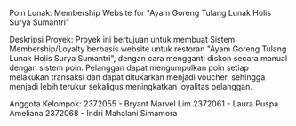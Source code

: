 Poin Lunak: Membership Website for "Ayam Goreng Tulang Lunak Holis Surya Sumantri"

Deskripsi Proyek:
Proyek ini bertujuan untuk membuat Sistem Membership/Loyalty berbasis website untuk restoran "Ayam Goreng Tulang Lunak Holis Surya Sumantri", dengan cara mengganti diskon secara manual dengan sistem poin. Pelanggan dapat mengumpulkan poin setiap melakukan transaksi dan dapat ditukarkan menjadi voucher, sehingga menjadi lebih terukur sekaligus meningkatkan loyalitas pelanggan.

Anggota Kelompok:
2372055 - Bryant Marvel Lim
2372061 - Laura Puspa Ameliana
2372068 - Indri Mahalani Simamora

